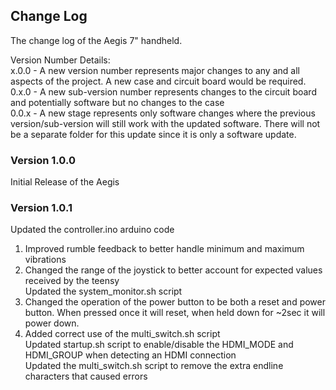 ## Change Log

The change log of the Aegis 7" handheld.

Version Number Details:<br/>
x.0.0 - A new version number represents major changes to any and all aspects of the project. A new case and circuit board would be required.<br/>
0.x.0 - A new sub-version number represents changes to the circuit board and potentially software but no changes to the case<br/>
0.0.x - A new stage represents only software changes where the previous version/sub-version will still work with the updated software. There will not be a separate folder for this update since it is only a software update.<br/>

### Version 1.0.0

Initial Release of the Aegis

### Version 1.0.1

Updated the controller.ino arduino code
1. Improved rumble feedback to better handle minimum and maximum vibrations
2. Changed the range of the joystick to better account for expected values received by the teensy<br/>
Updated the system_monitor.sh script
1. Changed the operation of the power button to be both a reset and power button. When pressed once it will reset, when held down for ~2sec it will power down.
2. Added correct use of the multi_switch.sh script<br/>
Updated startup.sh script to enable/disable the HDMI_MODE and HDMI_GROUP when detecting an HDMI connection<br/>
Updated the multi_switch.sh script to remove the extra endline characters that caused errors<br/>

